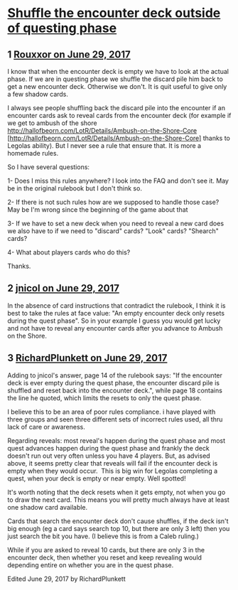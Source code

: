 # [Shuffle the encounter deck outside of questing phase](https://community.fantasyflightgames.com/topic/253143-shuffle-the-encounter-deck-outside-of-questing-phase/)

## 1 [Rouxxor on June 29, 2017](https://community.fantasyflightgames.com/topic/253143-shuffle-the-encounter-deck-outside-of-questing-phase/?do=findComment&comment=2858463)

I know that when the encounter deck is empty we have to look at the actual phase. If we are in questing phase we shuffle the discard pile him back to get a new encounter deck. Otherwise we don't. It is quit useful to give only a few shadow cards.

I always see people shuffling back the discard pile into the encounter if an encounter cards ask to reveal cards from the encounter deck (for example if we get to ambush of the shore http://hallofbeorn.com/LotR/Details/Ambush-on-the-Shore-Core [http://hallofbeorn.com/LotR/Details/Ambush-on-the-Shore-Core] thanks to Legolas ability). But I never see a rule that ensure that. It is more a homemade rules.

So I have several questions:

1- Does I miss this rules anywhere? I look into the FAQ and don't see it. May be in the original rulebook but I don't think so.

2- If there is not such rules how are we supposed to handle those case? May be I'm wrong since the beginning of the game about that

3- If we have to set a new deck when you need to reveal a new card does we also have to if we need to "discard" cards? "Look" cards? "Shearch" cards?

4- What about players cards who do this?

Thanks.

## 2 [jnicol on June 29, 2017](https://community.fantasyflightgames.com/topic/253143-shuffle-the-encounter-deck-outside-of-questing-phase/?do=findComment&comment=2858507)

In the absence of card instructions that contradict the rulebook, I think it is best to take the rules at face value: "An empty encounter deck only resets during the quest phase". So in your example I guess you would get lucky and not have to reveal any encounter cards after you advance to Ambush on the Shore.

## 3 [RichardPlunkett on June 29, 2017](https://community.fantasyflightgames.com/topic/253143-shuffle-the-encounter-deck-outside-of-questing-phase/?do=findComment&comment=2858532)

Adding to jnicol's answer, page 14 of the rulebook says: "If the encounter deck is ever empty during the quest phase, the encounter discard pile is shuffled and reset back into the encounter deck.", while page 18 contains the line he quoted, which limits the resets to only the quest phase.

I believe this to be an area of poor rules compliance. i have played with three groups and seen three different sets of incorrect rules used, all thru lack of care or awareness.

Regarding reveals: most reveal's happen during the quest phase and most quest advances happen during the quest phase and frankly the deck doesn't run out very often unless you have 4 players. But, as advised above, it seems pretty clear that reveals will fail if the encounter deck is empty when they would occur.  This is big win for Legolas completing a quest, when your deck is empty or near empty. Well spotted!

It's worth noting that the deck resets when it gets empty, not when you go to draw the next card. This means you will pretty much always have at least one shadow card available.

Cards that search the encounter deck don't cause shuffles, if the deck isn't big enough (eg a card says search top 10, but there are only 3 left) then you just search the bit you have. (I believe this is from a Caleb ruling.)

While if you are asked to reveal 10 cards, but there are only 3 in the encounter deck, then whether you reset and keep revealing would depending entire on whether you are in the quest phase.

Edited June 29, 2017 by RichardPlunkett

